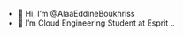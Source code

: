 - 👋 Hi, I’m @AlaaEddineBoukhriss
- 👀 I’m Cloud Engineering Student at Esprit ..

<!---
AlaaEddineBoukhriss/AlaaEddineBoukhriss is a ✨ special ✨ repository because its `README.md` (this file) appears on your GitHub profile.
You can click the Preview link to take a look at your changes.
--->
